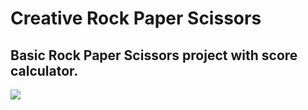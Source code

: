 # Creative Rock Paper Scissors

## Basic Rock Paper Scissors project with score calculator.

<img src="http://drive.google.com/uc?export=view&id=UOIRAbuRpAjb5YRUnenw8cBhXQ">
